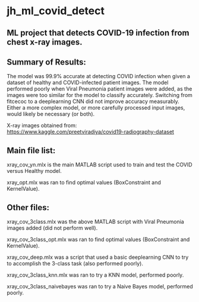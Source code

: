 # jh_ml_covid_detect
## ML project that detects COVID-19 infection from chest x-ray images.

## Summary of Results:
The model was 99.9% accurate at detecting COVID infection when given a dataset of healthy and COVID-infected patient images.
The model performed poorly when Viral Pneumonia patient images were added, as the images were too similar for the model to classify accurately.
Switching from fitcecoc to a deeplearning CNN did not improve accuracy measurably. Either a more complex model, or more carefully processed input images, would likely be necessary (or both).

X-ray images obtained from: https://www.kaggle.com/preetviradiya/covid19-radiography-dataset

## Main file list:

xray_cov_yn.mlx is the main MATLAB script used to train and test the COVID versus Healthy model.

xray_opt.mlx was ran to find optimal values (BoxConstraint and KernelValue).

## Other files:

xray_cov_3class.mlx was the above MATLAB script with Viral Pneumonia images added (did not perform well).

xray_cov_3class_opt.mlx was ran to find optimal values (BoxConstraint and KernelValue).

xray_cov_deep.mlx was a script that used a basic deeplearning CNN to try to accomplish the 3-class task (also performed poorly).

xray_cov_3class_knn.mlx was ran to try a KNN model, performed poorly.

xray_cov_3class_naivebayes was ran to try a Naive Bayes model, performed poorly.
